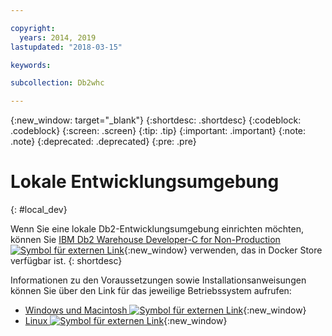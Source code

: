 ```yaml
---

copyright:
  years: 2014, 2019
lastupdated: "2018-03-15"

keywords:

subcollection: Db2whc

---
```


<!-- Attribute definitions --> 
{:new_window: target="_blank"}
{:shortdesc: .shortdesc}
{:codeblock: .codeblock}
{:screen: .screen}
{:tip: .tip}
{:important: .important}
{:note: .note}
{:deprecated: .deprecated}
{:pre: .pre}

# Lokale Entwicklungsumgebung
{: #local_dev}

Wenn Sie eine lokale Db2-Entwicklungsumgebung einrichten möchten, können Sie [IBM Db2 Warehouse Developer-C for Non-Production ![Symbol für externen Link](../../icons/launch-glyph.svg "Symbol für externen Link")](https://store.docker.com/images/ibm-db2-warehouse-dev){:new_window} verwenden, das in Docker Store verfügbar ist.
{: shortdesc}

Informationen zu den Voraussetzungen sowie Installationsanweisungen können Sie über den Link für das jeweilige Betriebssystem aufrufen: 

- [Windows und Macintosh ![Symbol für externen Link](../../icons/launch-glyph.svg "Symbol für externen Link")](https://www.ibm.com/support/knowledgecenter/en/SS6NHC/com.ibm.swg.im.dashdb.doc/admin/local_prereqs-Winmac_using_Linux.html){:new_window}
- [Linux ![Symbol für externen Link](../../icons/launch-glyph.svg "Symbol für externen Link")](https://www.ibm.com/support/knowledgecenter/en/SS6NHC/com.ibm.swg.im.dashdb.doc/admin/local_prereqs-Linux.html){:new_window}
